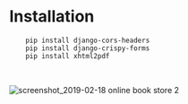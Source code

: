 # Installation 


```
    pip install django-cors-headers
    pip install django-crispy-forms
    pip install xhtml2pdf
```

</br>

![screenshot_2019-02-18 online book store 2](https://i.imgur.com/6Cs7n3p.png)



